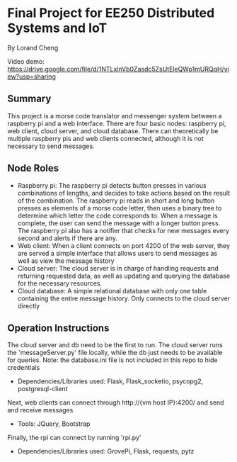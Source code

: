 # Final Project for EE250 Distributed Systems and IoT
By Lorand Cheng

Video demo: https://drive.google.com/file/d/1NTLxlnVb0Zasdc5ZsUtEleQWp1mURQqH/view?usp=sharing
## Summary
This project is a morse code translator and messenger system between a raspberry pi and a web interface. There are four basic nodes: raspberry pi, web client, cloud server, and cloud database. There can theoretically be multiple raspberry pis and web clients connected, although it is not necessary to send messages.

## Node Roles
- Raspberry pi: The raspberry pi detects button presses in various combinations of lengths, and decides to take actions based on the result of the combination. The raspberry pi reads in short and long button presses as elements of a morse code letter, then uses a binary tree to determine which letter the code corresponds to. When a message is complete, the user can send the message with a longer button press. The raspberry pi also has a notifier that checks for new messages every second and alerts if there are any.
- Web client: When a client connects on port 4200 of the web server, they are served a simple interface that allows users to send messages as well as view the message history
- Cloud server: The cloud server is in charge of handling requests and returning requested data, as well as updating and querying the database for the necessary resources.
- Cloud database: A simple relational database with only one table containing the entire message history. Only connects to the cloud server directly

## Operation Instructions
The cloud server and db need to be the first to run. The cloud server runs the 'messageServer.py' file locally, while the db just needs to be available for queries. Note: the database.ini file is not included in this repo to hide credentials
- Dependencies/Libraries used: Flask, Flask_socketio, psycopg2, postgresql-client

Next, web clients can connect through http://{vm host IP}:4200/ and send and receive messages<br>

- Tools: JQuery, Bootstrap

Finally, the rpi can connect by running 'rpi.py'

- Dependencies/Libraries used: GrovePi, Flask, requests, pytz